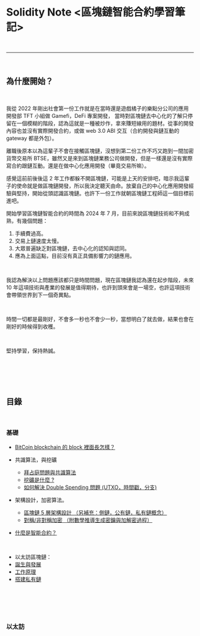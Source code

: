 # Solidity Note <區塊鏈智能合約學習筆記>

<br>

---

<br>

## 為什麼開始？

<br>

我從 2022 年剛出社會第一份工作就是在當時還是遊戲橘子的樂點分公司的應用開發部 TFT 小組做 Gamefi，DeFi 專案開發，
當時對區塊鏈去中心化的了解只停留在一個模糊的階段，認為這就是一種被炒作，拿來賺短線用的題材。從事的開發內容也並沒有實際開發合約，或做 web 3.0 ABI 交互（合約開發與鏈互動的 gateway 都是外包）。

離職後原本以為這輩子不會在接觸區塊鏈，沒想到第二份工作不巧又跑到一間加密貨幣交易所 BTSE，雖然又是來到區塊鏈業務公司做開發，但是一樣還是沒有實際寫合約跟鏈互動。還是在做中心化應用開發（畢竟交易所嘛）。

感覺這前前後後這 2 年工作都躲不開區塊鏈，可能是上天的安排吧，暗示我這輩子的使命就是做區塊鏈開發，所以我決定聽天由命。放棄自己的中心化應用開發經驗與堅持，開始從頭認識區塊鏈。也許下一份工作就朝區塊鏈工程師這一個目標前進吧。

開始學習區塊鏈智能合約的時間為 2024 年 7 月，目前來說區塊鏈技術和不夠成熟，有幾個問題：

1. 手續費過高。
2. 交易上鏈速度太慢。
3. 大眾普遍缺乏對區塊鏈，去中心化的認知與認同。
4. 應為上面這點，目前沒有真正具備影響力的鏈應用。

<br>

我認為解決以上問題應該都只是時間問題，現在區塊鏈我認為還在起步階段，未來 10 年這項技術與產業的發展是值得期待，也許到頭來會是一場空，也許這項技術會帶領世界到下一個奇異點。

<br>

時間一切都是最剛好，不會多一秒也不會少一秒，當想明白了就去做，結果也會在剛好的時候得到收穫。

<br>

堅持學習，保持熱誠。

<br>
<br>
<br>
<br>

## 目錄

<br>

### 基礎

* [BitCoin blockchain 的 block 裡面長怎樣？](1_1/README.md)

* 共識算法，與挖礦
    * [拜占庭問題與共識算法](1_2_1/README.md)
    * [挖礦是什麼 ?](1_2_2/README.md)
    * [如何解決 Double Spending 問題 (UTXO，時間戳，分支)](1_2_3/README.MD)

* 架構設計，加密算法。

    * [區塊鏈 5 層架構設計 （另補充：側鏈，公有鏈，私有鏈概念）](1_3/1/README.md)
    * [對稱/非對稱加密 （附數學推導生成密鑰與加解密過程）](1_3/2/README.md)

* [什麼是智能合約？](1_4/README.md)

<br>

* 以太訪區塊鏈：
* [誕生與發展](2_1/README.md)
* [工作原理](2_2/README.md)
* [搭建私有鏈](2_3/README.md)





<br>
<br>
<br>
<br>

### 以太訪
 